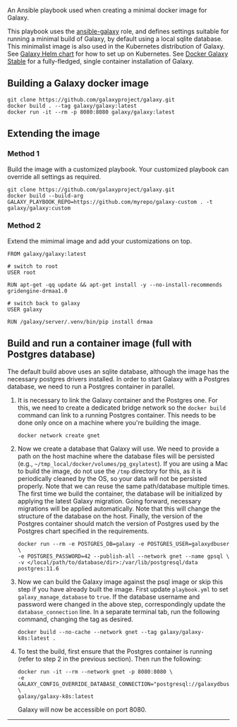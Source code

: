 An Ansible playbook used when creating a minimal docker image for Galaxy.

This playbook uses the [ansible-galaxy](https://github.com/galaxyproject/ansible-galaxy)
role, and defines settings suitable for running a minimal build of Galaxy, by default
using a local sqlite database. This minimalist image is also used in the Kubernetes
distribution of Galaxy. See [Galaxy Helm chart](https://github.com/galaxyproject/galaxy-helm)
for how to set up on Kubernetes.
See [Docker Galaxy Stable](https://github.com/bgruening/docker-galaxy-stable) for a
fully-fledged, single container installation of Galaxy.

## Building a Galaxy docker image

```
git clone https://github.com/galaxyproject/galaxy.git
docker build . --tag galaxy/galaxy:latest
docker run -it --rm -p 8080:8080 galaxy/galaxy:latest
```

## Extending the image

### Method 1

Build the image with a customized playbook. Your customized playbook can
override all settings as required.

```
git clone https://github.com/galaxyproject/galaxy.git
docker build --build-arg GALAXY_PLAYBOOK_REPO=https://github.com/myrepo/galaxy-custom . -t galaxy/galaxy:custom
```

### Method 2

Extend the mimimal image and add your customizations on top.

```
FROM galaxy/galaxy:latest

# switch to root
USER root

RUN apt-get -qq update && apt-get install -y --no-install-recommends gridengine-drmaa1.0

# switch back to galaxy
USER galaxy

RUN /galaxy/server/.venv/bin/pip install drmaa
```

## Build and run a container image (full with Postgres database)
The default build above uses an sqlite database, although the image has the
necessary postgres drivers installed. In order to start Galaxy with a Postgres
database, we need to run a Postgres container in parallel.

1. It is necessary to link the Galaxy container and the Postgres one. For
   this, we need to create a dedicated bridge network so the `docker build`
   command can link to a running Postgres container. This needs to be done only
   once on a machine where you're building the image.

    ```
    docker network create gnet
    ```

2. Now we create a database that Galaxy will use. We need to provide a path on
   the host machine where the database files will be persisted (e.g.,
   `~/tmp_local/docker/volumes/pg_gxylatest`). If you are using a Mac to build
   the image, do not use the `/tmp` directory for this, as it is periodically
   cleaned by the OS, so your data will not be persisted properly. Note that we
   can reuse the same path/database multiple times. The first time we build the
   container, the database will be initialized by applying the latest Galaxy
   migration. Going forward, necessary migrations will be applied
   automatically. Note that this will change the structure of the database on
   the host. Finally, the version of the Postgres container should match the
   version of Postgres used by the Postgres chart specified in the requirements.

    ```
    docker run --rm -e POSTGRES_DB=galaxy -e POSTGRES_USER=galaxydbuser \
    -e POSTGRES_PASSWORD=42 --publish-all --network gnet --name gpsql \
    -v </local/path/to/database/dir>:/var/lib/postgresql/data postgres:11.6
    ```

3. Now we can build the Galaxy image against the psql image or skip this step
   if you have already built the image. First update `playbook.yml` to set
   `galaxy_manage_database` to `true`. If the database username and password
   were changed in the above step, correspondingly update the
   `database_connection` line. In a separate terminal tab, run the following
   command, changing the tag as desired.

    ```
    docker build --no-cache --network gnet --tag galaxy/galaxy-k8s:latest .
    ```

4. To test the build, first ensure that the Postgres container is
   running (refer to step 2 in the previous section). Then run the following:

    ```
    docker run -it --rm --network gnet -p 8080:8080 \
    -e GALAXY_CONFIG_OVERRIDE_DATABASE_CONNECTION="postgresql://galaxydbuser:42@gpsql/galaxy" \
    galaxy/galaxy-k8s:latest
    ```

   Galaxy will now be accessible on port 8080.

---
